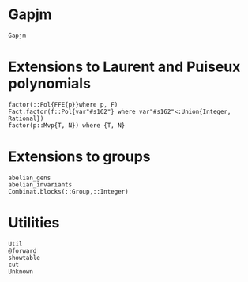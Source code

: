 # Gapjm
```@docs
Gapjm
```

# Extensions to Laurent and Puiseux polynomials
```@docs
factor(::Pol{FFE{p}}where p, F)
Fact.factor(f::Pol{var"#s162"} where var"#s162"<:Union{Integer, Rational})
factor(p::Mvp{T, N}) where {T, N}
```
# Extensions to groups
```@docs
abelian_gens
abelian_invariants
Combinat.blocks(::Group,::Integer)
```
# Utilities
```@docs
Util
@forward
showtable
cut
Unknown
```
